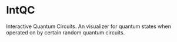 # IntQC
Interactive Quantum Circuits. An visualizer for quantum states when operated on by certain random quantum circuits.
